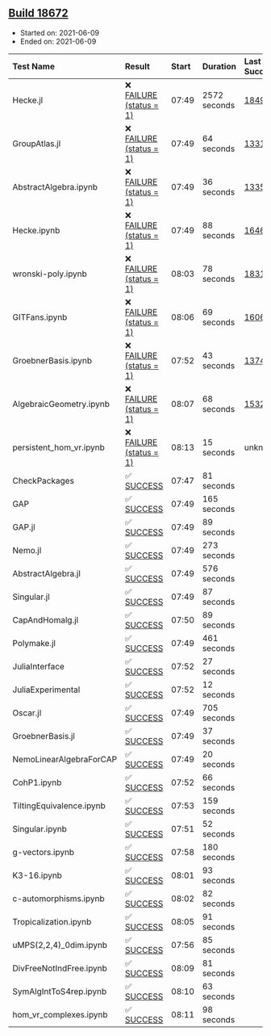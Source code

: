 ## [Build 18672](https://oscarci.mathematik.uni-kl.de/job/oscar/18672/)

* Started on: 2021-06-09
* Ended on: 2021-06-09

| Test Name    | Result | Start | Duration | Last Success | First Failure |
|:-------------|:-------|:------|:---------|:-------------|:--------------|
| Hecke.jl | ❌ [FAILURE (status = 1)](https://oscarci.mathematik.uni-kl.de/job/oscar/18672/artifact/logs/build-18672/Hecke.jl.log) | 07:49 | 2572 seconds | [18490](https://oscarci.mathematik.uni-kl.de/job/oscar/18490/) | [18491](https://oscarci.mathematik.uni-kl.de/job/oscar/18491/) |
| GroupAtlas.jl | ❌ [FAILURE (status = 1)](https://oscarci.mathematik.uni-kl.de/job/oscar/18672/artifact/logs/build-18672/GroupAtlas.jl.log) | 07:49 | 64 seconds | [13311](https://oscarci.mathematik.uni-kl.de/job/oscar/13311/) | [13312](https://oscarci.mathematik.uni-kl.de/job/oscar/13312/) |
| AbstractAlgebra.ipynb | ❌ [FAILURE (status = 1)](https://oscarci.mathematik.uni-kl.de/job/oscar/18672/artifact/logs/build-18672/AbstractAlgebra.ipynb.log) | 07:49 | 36 seconds | [13355](https://oscarci.mathematik.uni-kl.de/job/oscar/13355/) | [13356](https://oscarci.mathematik.uni-kl.de/job/oscar/13356/) |
| Hecke.ipynb | ❌ [FAILURE (status = 1)](https://oscarci.mathematik.uni-kl.de/job/oscar/18672/artifact/logs/build-18672/Hecke.ipynb.log) | 07:49 | 88 seconds | [16463](https://oscarci.mathematik.uni-kl.de/job/oscar/16463/) | [16464](https://oscarci.mathematik.uni-kl.de/job/oscar/16464/) |
| wronski-poly.ipynb | ❌ [FAILURE (status = 1)](https://oscarci.mathematik.uni-kl.de/job/oscar/18672/artifact/logs/build-18672/wronski-poly.ipynb.log) | 08:03 | 78 seconds | [18314](https://oscarci.mathematik.uni-kl.de/job/oscar/18314/) | [18315](https://oscarci.mathematik.uni-kl.de/job/oscar/18315/) |
| GITFans.ipynb | ❌ [FAILURE (status = 1)](https://oscarci.mathematik.uni-kl.de/job/oscar/18672/artifact/logs/build-18672/GITFans.ipynb.log) | 08:06 | 69 seconds | [16068](https://oscarci.mathematik.uni-kl.de/job/oscar/16068/) | [16069](https://oscarci.mathematik.uni-kl.de/job/oscar/16069/) |
| GroebnerBasis.ipynb | ❌ [FAILURE (status = 1)](https://oscarci.mathematik.uni-kl.de/job/oscar/18672/artifact/logs/build-18672/GroebnerBasis.ipynb.log) | 07:52 | 43 seconds | [13748](https://oscarci.mathematik.uni-kl.de/job/oscar/13748/) | [13749](https://oscarci.mathematik.uni-kl.de/job/oscar/13749/) |
| AlgebraicGeometry.ipynb | ❌ [FAILURE (status = 1)](https://oscarci.mathematik.uni-kl.de/job/oscar/18672/artifact/logs/build-18672/AlgebraicGeometry.ipynb.log) | 08:07 | 68 seconds | [15322](https://oscarci.mathematik.uni-kl.de/job/oscar/15322/) | [15323](https://oscarci.mathematik.uni-kl.de/job/oscar/15323/) |
| persistent_hom_vr.ipynb | ❌ [FAILURE (status = 1)](https://oscarci.mathematik.uni-kl.de/job/oscar/18672/artifact/logs/build-18672/persistent_hom_vr.ipynb.log) | 08:13 | 15 seconds | unknown | unknown |
| CheckPackages | ✅ [SUCCESS](https://oscarci.mathematik.uni-kl.de/job/oscar/18672/artifact/logs/build-18672/CheckPackages.log) | 07:47 | 81 seconds |  |  |
| GAP | ✅ [SUCCESS](https://oscarci.mathematik.uni-kl.de/job/oscar/18672/artifact/logs/build-18672/GAP.log) | 07:49 | 165 seconds |  |  |
| GAP.jl | ✅ [SUCCESS](https://oscarci.mathematik.uni-kl.de/job/oscar/18672/artifact/logs/build-18672/GAP.jl.log) | 07:49 | 89 seconds |  |  |
| Nemo.jl | ✅ [SUCCESS](https://oscarci.mathematik.uni-kl.de/job/oscar/18672/artifact/logs/build-18672/Nemo.jl.log) | 07:49 | 273 seconds |  |  |
| AbstractAlgebra.jl | ✅ [SUCCESS](https://oscarci.mathematik.uni-kl.de/job/oscar/18672/artifact/logs/build-18672/AbstractAlgebra.jl.log) | 07:49 | 576 seconds |  |  |
| Singular.jl | ✅ [SUCCESS](https://oscarci.mathematik.uni-kl.de/job/oscar/18672/artifact/logs/build-18672/Singular.jl.log) | 07:49 | 87 seconds |  |  |
| CapAndHomalg.jl | ✅ [SUCCESS](https://oscarci.mathematik.uni-kl.de/job/oscar/18672/artifact/logs/build-18672/CapAndHomalg.jl.log) | 07:50 | 89 seconds |  |  |
| Polymake.jl | ✅ [SUCCESS](https://oscarci.mathematik.uni-kl.de/job/oscar/18672/artifact/logs/build-18672/Polymake.jl.log) | 07:49 | 461 seconds |  |  |
| JuliaInterface | ✅ [SUCCESS](https://oscarci.mathematik.uni-kl.de/job/oscar/18672/artifact/logs/build-18672/JuliaInterface.log) | 07:52 | 27 seconds |  |  |
| JuliaExperimental | ✅ [SUCCESS](https://oscarci.mathematik.uni-kl.de/job/oscar/18672/artifact/logs/build-18672/JuliaExperimental.log) | 07:52 | 12 seconds |  |  |
| Oscar.jl | ✅ [SUCCESS](https://oscarci.mathematik.uni-kl.de/job/oscar/18672/artifact/logs/build-18672/Oscar.jl.log) | 07:49 | 705 seconds |  |  |
| GroebnerBasis.jl | ✅ [SUCCESS](https://oscarci.mathematik.uni-kl.de/job/oscar/18672/artifact/logs/build-18672/GroebnerBasis.jl.log) | 07:49 | 37 seconds |  |  |
| NemoLinearAlgebraForCAP | ✅ [SUCCESS](https://oscarci.mathematik.uni-kl.de/job/oscar/18672/artifact/logs/build-18672/NemoLinearAlgebraForCAP.log) | 07:49 | 20 seconds |  |  |
| CohP1.ipynb | ✅ [SUCCESS](https://oscarci.mathematik.uni-kl.de/job/oscar/18672/artifact/logs/build-18672/CohP1.ipynb.log) | 07:52 | 66 seconds |  |  |
| TiltingEquivalence.ipynb | ✅ [SUCCESS](https://oscarci.mathematik.uni-kl.de/job/oscar/18672/artifact/logs/build-18672/TiltingEquivalence.ipynb.log) | 07:53 | 159 seconds |  |  |
| Singular.ipynb | ✅ [SUCCESS](https://oscarci.mathematik.uni-kl.de/job/oscar/18672/artifact/logs/build-18672/Singular.ipynb.log) | 07:51 | 52 seconds |  |  |
| g-vectors.ipynb | ✅ [SUCCESS](https://oscarci.mathematik.uni-kl.de/job/oscar/18672/artifact/logs/build-18672/g-vectors.ipynb.log) | 07:58 | 180 seconds |  |  |
| K3-16.ipynb | ✅ [SUCCESS](https://oscarci.mathematik.uni-kl.de/job/oscar/18672/artifact/logs/build-18672/K3-16.ipynb.log) | 08:01 | 93 seconds |  |  |
| c-automorphisms.ipynb | ✅ [SUCCESS](https://oscarci.mathematik.uni-kl.de/job/oscar/18672/artifact/logs/build-18672/c-automorphisms.ipynb.log) | 08:02 | 82 seconds |  |  |
| Tropicalization.ipynb | ✅ [SUCCESS](https://oscarci.mathematik.uni-kl.de/job/oscar/18672/artifact/logs/build-18672/Tropicalization.ipynb.log) | 08:05 | 91 seconds |  |  |
| uMPS(2,2,4)_0dim.ipynb | ✅ [SUCCESS](https://oscarci.mathematik.uni-kl.de/job/oscar/18672/artifact/logs/build-18672/uMPS-2-2-4-_0dim.ipynb.log) | 07:56 | 85 seconds |  |  |
| DivFreeNotIndFree.ipynb | ✅ [SUCCESS](https://oscarci.mathematik.uni-kl.de/job/oscar/18672/artifact/logs/build-18672/DivFreeNotIndFree.ipynb.log) | 08:09 | 81 seconds |  |  |
| SymAlgIntToS4rep.ipynb | ✅ [SUCCESS](https://oscarci.mathematik.uni-kl.de/job/oscar/18672/artifact/logs/build-18672/SymAlgIntToS4rep.ipynb.log) | 08:10 | 63 seconds |  |  |
| hom_vr_complexes.ipynb | ✅ [SUCCESS](https://oscarci.mathematik.uni-kl.de/job/oscar/18672/artifact/logs/build-18672/hom_vr_complexes.ipynb.log) | 08:11 | 98 seconds |  |  |

